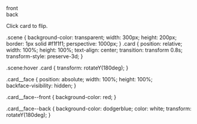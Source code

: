 <body> 
  <div class="scene scene--card">
    <div class="card">
      <div class="card__face card__face--front">front</div>
      <div class="card__face card__face--back">back</div>
    </div>
  </div>
  <p>Click card to flip.</p>
</body>



.scene {
    background-color: transparent;
    width: 300px;
    height: 200px;
    border: 1px solid #f1f1f1;
    perspective: 1000px;
}
.card {
    position: relative;
    width: 100%;
    height: 100%;
    text-align: center;
    transition: transform 0.8s;
    transform-style: preserve-3d;
}

.scene:hover .card {
    transform: rotateY(180deg);
}

.card__face {
    position: absolute;
    width: 100%;
    height: 100%;    
    backface-visibility: hidden;
}

.card__face--front {
  background-color: red;
}

.card__face--back {
    background-color: dodgerblue;
    color: white;
    transform: rotateY(180deg);
}
